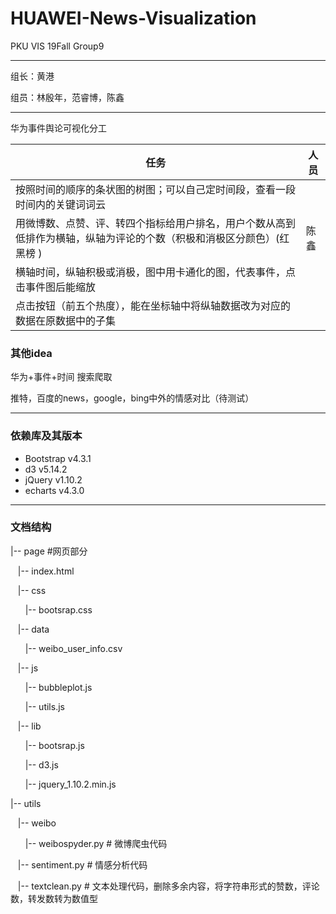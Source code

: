 # HUAWEI-News-Visualization
 PKU VIS 19Fall Group9

------

组长：黄港

组员：林殷年，范睿博，陈鑫

---



华为事件舆论可视化分工

| 任务                                                         | 人员 |
| ------------------------------------------------------------ | ---- |
| 按照时间的顺序的条状图的树图；可以自己定时间段，查看一段时间内的关键词词云 |      |
| 用微博数、点赞、评、转四个指标给用户排名，用户个数从高到低排作为横轴，纵轴为评论的个数（积极和消极区分颜色）(红黑榜 ) | 陈鑫 |
| 横轴时间，纵轴积极或消极，图中用卡通化的图，代表事件，点击事件图后能缩放 |      |
| 点击按钮（前五个热度），能在坐标轴中将纵轴数据改为对应的数据在原数据中的子集 |      |



### 其他idea
华为+事件+时间 搜索爬取

推特，百度的news，google，bing中外的情感对比（待测试）



---

### 依赖库及其版本

+ Bootstrap v4.3.1
+ d3 v5.14.2
+ jQuery v1.10.2
+ echarts v4.3.0


---

### 文档结构

|-- page	#网页部分

&nbsp;&nbsp;&nbsp;|-- index.html

&nbsp;&nbsp;&nbsp;|-- css

&nbsp;&nbsp;&nbsp;&nbsp;&nbsp;&nbsp;|-- bootsrap.css

&nbsp;&nbsp;&nbsp;|-- data

&nbsp;&nbsp;&nbsp;&nbsp;&nbsp;&nbsp;|-- weibo_user_info.csv

&nbsp;&nbsp;&nbsp;|-- js

&nbsp;&nbsp;&nbsp;&nbsp;&nbsp;&nbsp;|-- bubbleplot.js

&nbsp;&nbsp;&nbsp;&nbsp;&nbsp;&nbsp;|-- utils.js

&nbsp;&nbsp;&nbsp;|-- lib

&nbsp;&nbsp;&nbsp;&nbsp;&nbsp;&nbsp;|-- bootsrap.js

&nbsp;&nbsp;&nbsp;&nbsp;&nbsp;&nbsp;|-- d3.js

&nbsp;&nbsp;&nbsp;&nbsp;&nbsp;&nbsp;|-- jquery_1.10.2.min.js

|-- utils

&nbsp;&nbsp;&nbsp;|-- weibo

&nbsp;&nbsp;&nbsp;&nbsp;&nbsp;&nbsp;|-- weibospyder.py # 微博爬虫代码

&nbsp;&nbsp;&nbsp;|-- sentiment.py # 情感分析代码

&nbsp;&nbsp;&nbsp;|-- textclean.py # 文本处理代码，删除多余内容，将字符串形式的赞数，评论数，转发数转为数值型


